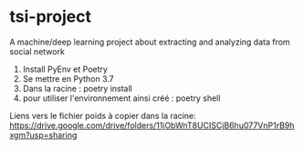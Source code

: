 # tsi-project
A machine/deep learning project about extracting and analyzing data from social network

1. Install PyEnv et Poetry
2. Se mettre en Python 3.7
3. Dans la racine : poetry install
4. pour utiliser l'environnement ainsi créé : poetry shell

Liens vers le fichier poids à copier dans la racine:
https://drive.google.com/drive/folders/11jObWnT8UCISCjB6hu077VnP1rB9hxgm?usp=sharing